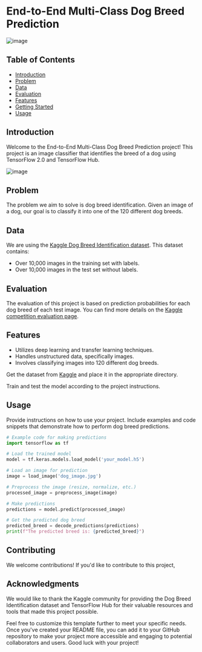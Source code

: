 # End-to-End Multi-Class Dog Breed Prediction

![image](https://github.com/Pratham1234github/Dog.vision/assets/128221408/f2bf1490-0fce-44d2-8587-e2210679c0d5)


## Table of Contents

- [Introduction](#introduction)
- [Problem](#problem)
- [Data](#data)
- [Evaluation](#evaluation)
- [Features](#features)
- [Getting Started](#getting-started)
- [Usage](#usage)

## Introduction

Welcome to the End-to-End Multi-Class Dog Breed Prediction project! This project is an image classifier that identifies the breed of a dog using TensorFlow 2.0 and TensorFlow Hub.

![image](https://github.com/Pratham1234github/Dog.vision/assets/128221408/e0abc97b-dfe0-4900-b47b-69bdc9f4d14a)

## Problem

The problem we aim to solve is dog breed identification. Given an image of a dog, our goal is to classify it into one of the 120 different dog breeds.

## Data

We are using the [Kaggle Dog Breed Identification dataset](https://www.kaggle.com/c/dog-breed-identification/data). 
  This dataset contains:
- Over 10,000 images in the training set with labels.
- Over 10,000 images in the test set without labels.

## Evaluation

The evaluation of this project is based on prediction probabilities for each dog breed of each test image. You can find more details on the [Kaggle competition evaluation page](https://www.kaggle.com/c/dog-breed-identification/overview/evaluation).

## Features

- Utilizes deep learning and transfer learning techniques.
- Handles unstructured data, specifically images.
- Involves classifying images into 120 different dog breeds.

 Get the dataset from [Kaggle](https://www.kaggle.com/c/dog-breed-identification/data) and place it in the appropriate directory.

 Train and test the model according to the project instructions.

## Usage

Provide instructions on how to use your project. Include examples and code snippets that demonstrate how to perform dog breed predictions.

```python
# Example code for making predictions
import tensorflow as tf

# Load the trained model
model = tf.keras.models.load_model('your_model.h5')

# Load an image for prediction
image = load_image('dog_image.jpg')

# Preprocess the image (resize, normalize, etc.)
processed_image = preprocess_image(image)

# Make predictions
predictions = model.predict(processed_image)

# Get the predicted dog breed
predicted_breed = decode_predictions(predictions)
print(f"The predicted breed is: {predicted_breed}")
```

## Contributing

We welcome contributions! If you'd like to contribute to this project,


## Acknowledgments

We would like to thank the Kaggle community for providing the Dog Breed Identification dataset and TensorFlow Hub for their valuable resources and tools that made this project possible.

Feel free to customize this template further to meet your specific needs. Once you've created your README file, you can add it to your GitHub repository to make your project more accessible and engaging to potential collaborators and users. Good luck with your project!
